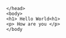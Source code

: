 <html>
  <head>
    
    </head>
    <body>
    <h1> Hello World<h1>
    <p> How are you </p>
    </body
  </html>
